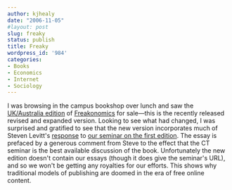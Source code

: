 ```yaml
---
author: kjhealy
date: "2006-11-05"
#layout: post
slug: freaky
status: publish
title: Freaky
wordpress_id: '984'
categories:
- Books
- Economics
- Internet
- Sociology
---
```


I was browsing in the campus bookshop over lunch and saw the [UK/Australia edition](http://www.amazon.co.uk/Freakonomics-Economist-Explores-Hidden-Everything/dp/0141019018/) of [Freakonomics](http://www.amazon.com/exec/obidos/ASIN/0061234001/ref=nosim/kieranhealysw-20) for sale—this is the recently released revised and expanded version. Looking to see what had changed, I was surprised and gratified to see that the new version incorporates much of Steven Levitt's [response](http://crookedtimber.org/2005/05/23/response/) to [our seminar on the first edition](http://www.crookedtimber.org/category/levitt-seminar). The essay is prefaced by a generous comment from Steve to the effect that the CT seminar is the best available discussion of the book. Unfortunately the new edition doesn't contain our essays (though it does give the seminar's URL), and so we won't be getting any royalties for our efforts. This shows why traditional models of publishing are doomed in the era of free online content.
